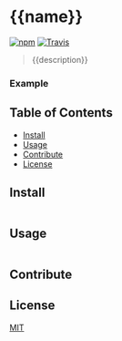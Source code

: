 # {{name}}

[![npm][0]][1] [![Travis][2]][3]

> {{description}}

### Example

## Table of Contents

- [Install](#install)
- [Usage](#usage)
- [Contribute](#contribute)
- [License](#license)

## Install

```
```

## Usage

```
```

## Contribute

## License

[MIT](LICENSE)

[0]: https://img.shields.io/npm/v/${{name}}.svg?style=flat-square
[1]: https://npmjs.org/package/{{name}}
[2]: https://img.shields.io/travis/joehand/{{name}}/master.svg?style=flat-square
[3]: https://travis-ci.org/joehand/{{name}}
